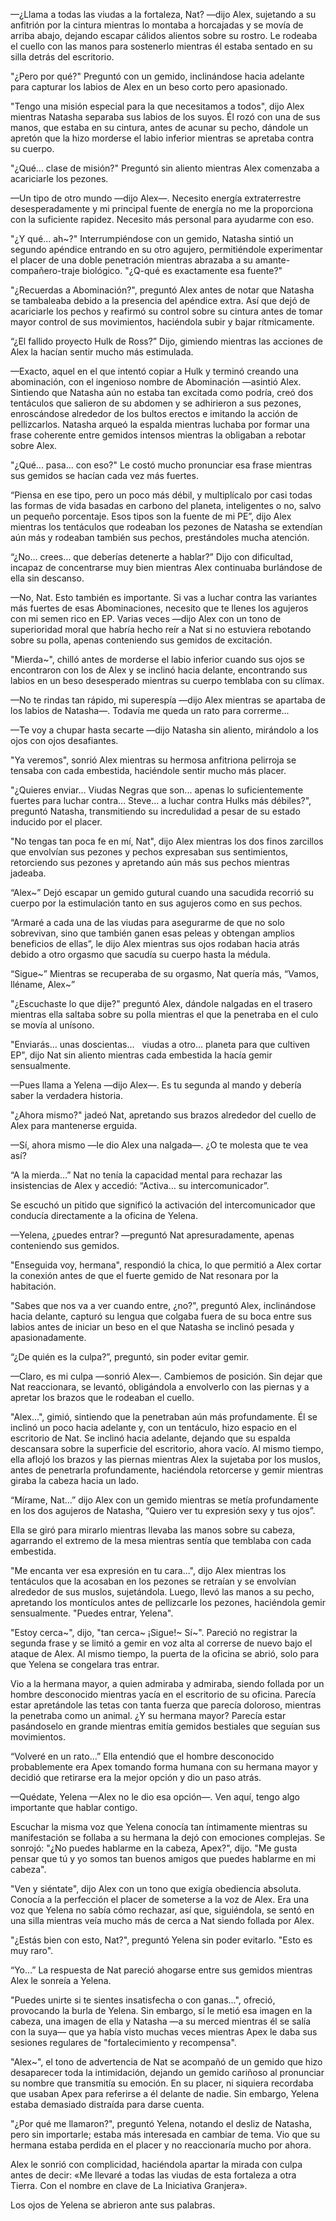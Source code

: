 
—¿Llama a todas las viudas a la fortaleza, Nat? —dijo Alex, sujetando a su anfitrión por la cintura mientras lo montaba a horcajadas y se movía de arriba abajo, dejando escapar cálidos alientos sobre su rostro. Le rodeaba el cuello con las manos para sostenerlo mientras él estaba sentado en su silla detrás del escritorio.

"¿Pero por qué?" Preguntó con un gemido, inclinándose hacia adelante para capturar los labios de Alex en un beso corto pero apasionado.

"Tengo una misión especial para la que necesitamos a todos", dijo Alex mientras Natasha separaba sus labios de los suyos. Él rozó con una de sus manos, que estaba en su cintura, antes de acunar su pecho, dándole un apretón que la hizo morderse el labio inferior mientras se apretaba contra su cuerpo.

"¿Qué... clase de misión?" Preguntó sin aliento mientras Alex comenzaba a acariciarle los pezones.

—Un tipo de otro mundo —dijo Alex—. Necesito energía extraterrestre desesperadamente y mi principal fuente de energía no me la proporciona con la suficiente rapidez. Necesito más personal para ayudarme con eso.

"¿Y qué... ah~?" Interrumpiéndose con un gemido, Natasha sintió un segundo apéndice entrando en su otro agujero, permitiéndole experimentar el placer de una doble penetración mientras abrazaba a su amante-compañero-traje biológico. "¿Q-qué es exactamente esa fuente?"

"¿Recuerdas a Abominación?", preguntó Alex antes de notar que Natasha se tambaleaba debido a la presencia del apéndice extra. Así que dejó de acariciarle los pechos y reafirmó su control sobre su cintura antes de tomar mayor control de sus movimientos, haciéndola subir y bajar rítmicamente.

“¿El fallido proyecto Hulk de Ross?” Dijo, gimiendo mientras las acciones de Alex la hacían sentir mucho más estimulada.

—Exacto, aquel en el que intentó copiar a Hulk y terminó creando una abominación, con el ingenioso nombre de Abominación —asintió Alex. Sintiendo que Natasha aún no estaba tan excitada como podría, creó dos tentáculos que salieron de su abdomen y se adhirieron a sus pezones, enroscándose alrededor de los bultos erectos e imitando la acción de pellizcarlos. Natasha arqueó la espalda mientras luchaba por formar una frase coherente entre gemidos intensos mientras la obligaban a rebotar sobre Alex.

"¿Qué... pasa... con eso?" Le costó mucho pronunciar esa frase mientras sus gemidos se hacían cada vez más fuertes.

“Piensa en ese tipo, pero un poco más débil, y multiplícalo por casi todas las formas de vida basadas en carbono del planeta, inteligentes o no, salvo un pequeño porcentaje. Esos tipos son la fuente de mi PE”, dijo Alex mientras los tentáculos que rodeaban los pezones de Natasha se extendían aún más y rodeaban también sus pechos, prestándoles mucha atención.

“¿No… crees… que deberías detenerte a hablar?” Dijo con dificultad, incapaz de concentrarse muy bien mientras Alex continuaba burlándose de ella sin descanso.

—No, Nat. Esto también es importante. Si vas a luchar contra las variantes más fuertes de esas Abominaciones, necesito que te llenes los agujeros con mi semen rico en EP. Varias veces —dijo Alex con un tono de superioridad moral que habría hecho reír a Nat si no estuviera rebotando sobre su polla, apenas conteniendo sus gemidos de excitación.

"Mierda~", chilló antes de morderse el labio inferior cuando sus ojos se encontraron con los de Alex y se inclinó hacia delante, encontrando sus labios en un beso desesperado mientras su cuerpo temblaba con su clímax.

—No te rindas tan rápido, mi superespía —dijo Alex mientras se apartaba de los labios de Natasha—. Todavía me queda un rato para correrme...

—Te voy a chupar hasta secarte —dijo Natasha sin aliento, mirándolo a los ojos con ojos desafiantes.

"Ya veremos", sonrió Alex mientras su hermosa anfitriona pelirroja se tensaba con cada embestida, haciéndole sentir mucho más placer.

"¿Quieres enviar... Viudas Negras que son... apenas lo suficientemente fuertes para luchar contra... Steve... a luchar contra Hulks más débiles?", preguntó Natasha, transmitiendo su incredulidad a pesar de su estado inducido por el placer.

"No tengas tan poca fe en mí, Nat", dijo Alex mientras los dos finos zarcillos que envolvían sus pezones y pechos expresaban sus sentimientos, retorciendo sus pezones y apretando aún más sus pechos mientras jadeaba.

“Alex~” Dejó escapar un gemido gutural cuando una sacudida recorrió su cuerpo por la estimulación tanto en sus agujeros como en sus pechos.

“Armaré a cada una de las viudas para asegurarme de que no solo sobrevivan, sino que también ganen esas peleas y obtengan amplios beneficios de ellas”, le dijo Alex mientras sus ojos rodaban hacia atrás debido a otro orgasmo que sacudía su cuerpo hasta la médula.

“Sigue~” Mientras se recuperaba de su orgasmo, Nat quería más, “Vamos, lléname, Alex~”

"¿Escuchaste lo que dije?" preguntó Alex, dándole nalgadas en el trasero mientras ella saltaba sobre su polla mientras el que la penetraba en el culo se movía al unísono.

"Enviarás... unas doscientas...   viudas a otro... planeta para que cultiven EP", dijo Nat sin aliento mientras cada embestida la hacía gemir sensualmente.

—Pues llama a Yelena —dijo Alex—. Es tu segunda al mando y debería saber la verdadera historia.

"¿Ahora mismo?" jadeó Nat, apretando sus brazos alrededor del cuello de Alex para mantenerse erguida.

—Sí, ahora mismo —le dio Alex una nalgada—. ¿O te molesta que te vea así?

“A la mierda…” Nat no tenía la capacidad mental para rechazar las insistencias de Alex y accedió: “Activa… su intercomunicador”.

Se escuchó un pitido que significó la activación del intercomunicador que conducía directamente a la oficina de Yelena.

—Yelena, ¿puedes entrar? —preguntó Nat apresuradamente, apenas conteniendo sus gemidos.

"Enseguida voy, hermana", respondió la chica, lo que permitió a Alex cortar la conexión antes de que el fuerte gemido de Nat resonara por la habitación.

"Sabes que nos va a ver cuando entre, ¿no?", preguntó Alex, inclinándose hacia delante, capturó su lengua que colgaba fuera de su boca entre sus labios antes de iniciar un beso en el que Natasha se inclinó pesada y apasionadamente.

“¿De quién es la culpa?”, preguntó, sin poder evitar gemir.

—Claro, es mi culpa —sonrió Alex—. Cambiemos de posición. Sin dejar que Nat reaccionara, se levantó, obligándola a envolverlo con las piernas y a apretar los brazos que le rodeaban el cuello.

"Alex...", gimió, sintiendo que la penetraban aún más profundamente. Él se inclinó un poco hacia adelante y, con un tentáculo, hizo espacio en el escritorio de Nat. Se inclinó hacia adelante, dejando que su espalda descansara sobre la superficie del escritorio, ahora vacío. Al mismo tiempo, ella aflojó los brazos y las piernas mientras Alex la sujetaba por los muslos, antes de penetrarla profundamente, haciéndola retorcerse y gemir mientras giraba la cabeza hacia un lado.

“Mírame, Nat…” dijo Alex con un gemido mientras se metía profundamente en los dos agujeros de Natasha, “Quiero ver tu expresión sexy y tus ojos”.

Ella se giró para mirarlo mientras llevaba las manos sobre su cabeza, agarrando el extremo de la mesa mientras sentía que temblaba con cada embestida.

"Me encanta ver esa expresión en tu cara...", dijo Alex mientras los tentáculos que la acosaban en los pezones se retraían y se envolvían alrededor de sus muslos, sujetándola. Luego, llevó las manos a su pecho, apretando los montículos antes de pellizcarle los pezones, haciéndola gemir sensualmente. "Puedes entrar, Yelena".

"Estoy cerca~", dijo, "tan cerca~ ¡Sigue!~ Sí~". Pareció no registrar la segunda frase y se limitó a gemir en voz alta al correrse de nuevo bajo el ataque de Alex. Al mismo tiempo, la puerta de la oficina se abrió, solo para que Yelena se congelara tras entrar.

Vio a la hermana mayor, a quien admiraba y admiraba, siendo follada por un hombre desconocido mientras yacía en el escritorio de su oficina. Parecía estar apretándole las tetas con tanta fuerza que parecía doloroso, mientras la penetraba como un animal. ¿Y su hermana mayor? Parecía estar pasándoselo en grande mientras emitía gemidos bestiales que seguían sus movimientos.

“Volveré en un rato…” Ella entendió que el hombre desconocido probablemente era Apex tomando forma humana con su hermana mayor y decidió que retirarse era la mejor opción y dio un paso atrás.

—Quédate, Yelena —Alex no le dio esa opción—. Ven aquí, tengo algo importante que hablar contigo.

Escuchar la misma voz que Yelena conocía tan íntimamente mientras su manifestación se follaba a su hermana la dejó con emociones complejas. Se sonrojó: "¿No puedes hablarme en la cabeza, Apex?", dijo. "Me gusta pensar que tú y yo somos tan buenos amigos que puedes hablarme en mi cabeza".

"Ven y siéntate", dijo Alex con un tono que exigía obediencia absoluta. Conocía a la perfección el placer de someterse a la voz de Alex. Era una voz que Yelena no sabía cómo rechazar, así que, siguiéndola, se sentó en una silla mientras veía mucho más de cerca a Nat siendo follada por Alex.

"¿Estás bien con esto, Nat?", preguntó Yelena sin poder evitarlo. "Esto es muy raro".

“Yo…” La respuesta de Nat pareció ahogarse entre sus gemidos mientras Alex le sonreía a Yelena.

"Puedes unirte si te sientes insatisfecha o con ganas...", ofreció, provocando la burla de Yelena. Sin embargo, sí le metió esa imagen en la cabeza, una imagen de ella y Natasha —a su merced mientras él se salía con la suya— que ya había visto muchas veces mientras Apex le daba sus sesiones regulares de "fortalecimiento y recompensa".

"Alex~", el tono de advertencia de Nat se acompañó de un gemido que hizo desaparecer toda la intimidación, dejando un gemido cariñoso al pronunciar su nombre que transmitía su emoción. En su placer, ni siquiera recordaba que usaban Apex para referirse a él delante de nadie. Sin embargo, Yelena estaba demasiado distraída para darse cuenta.

"¿Por qué me llamaron?", preguntó Yelena, notando el desliz de Natasha, pero sin importarle; estaba más interesada en cambiar de tema. Vio que su hermana estaba perdida en el placer y no reaccionaría mucho por ahora.

Alex le sonrió con complicidad, haciéndola apartar la mirada con culpa antes de decir: «Me llevaré a todas las viudas de esta fortaleza a otra Tierra. Con el nombre en clave de La Iniciativa Granjera».

Los ojos de Yelena se abrieron ante sus palabras.